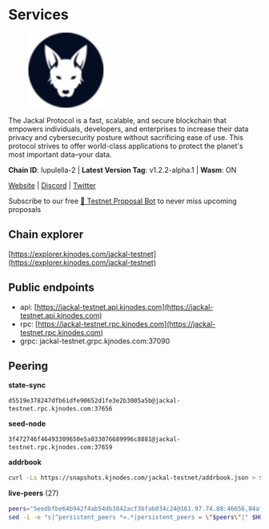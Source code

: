 # Services

<figure><img src="https://raw.githubusercontent.com/kj89/cosmos-images/main/logos/jackal.png" width="150" alt=""><figcaption></figcaption></figure>

The Jackal Protocol is a fast, scalable, and secure blockchain that empowers  individuals, developers, and enterprises to increase their data privacy and  cybersecurity posture without sacrificing ease of use. This protocol strives  to offer world-class applications to protect the planet's most important data–your data.

**Chain ID**: lupulella-2 | **Latest Version Tag**: v1.2.2-alpha.1 | **Wasm**: ON

[Website](https://jackalprotocol.com) | [Discord](https://discord.com/invite/5GKym3p6rj) | [Twitter](https://twitter.com/Jackal_Protocol)



Subscribe to our free [🤖 Testnet Proposal Bot](https://t.me/kjnodes_testnet_proposal_bot) to never miss upcoming proposals


## Chain explorer
[https://explorer.kjnodes.com/jackal-testnet](https://explorer.kjnodes.com/jackal-testnet)

## Public endpoints

* api: [https://jackal-testnet.api.kjnodes.com](https://jackal-testnet.api.kjnodes.com)
* rpc: [https://jackal-testnet.rpc.kjnodes.com](https://jackal-testnet.rpc.kjnodes.com)
* grpc: jackal-testnet.grpc.kjnodes.com:37090

## Peering

**state-sync**

```text
d5519e378247dfb61dfe90652d1fe3e2b3005a5b@jackal-testnet.rpc.kjnodes.com:37656
```

**seed-node**

```text
3f472746f46493309650e5a033076689996c8881@jackal-testnet.rpc.kjnodes.com:37659
```

**addrbook**
```bash
curl -Ls https://snapshots.kjnodes.com/jackal-testnet/addrbook.json > $HOME/.canine/config/addrbook.json
```

**live-peers** (27)
```bash
peers="5eedbfbe64b942f4ab54db3842acf3bfab034c24@161.97.74.88:46656,84af58201840781a0a62449d1dcdb0ad0cf5bdb3@91.223.3.144:26356,1b191fb9ef837dec648136097f94925a15dd85ab@213.170.135.20:26516,ff5171d91cb033670238998dc84bdf69468bb053@51.89.232.234:27686,d5519e378247dfb61dfe90652d1fe3e2b3005a5b@65.109.68.190:37656,d3677c7a3f9ef42d5ba213ae84c4c5749f4ee787@44.204.38.21:26656,80420ad774e622bda8e1dfa9b80da11eee7eed1f@144.126.140.252:29656,4ea723e652f11433734ae2aa6f364ef0510d6636@16.163.74.176:26626,5c2a752c9b1952dbed075c56c600c3a79b58c395@195.3.220.57:26906,2cdaa56d0778b20be8430069eefeab2138190355@78.46.106.75:37656,9a2c091798681f89b11f8eea370bf9c6284437c5@167.86.115.183:26656,09d9127972ded9e22f9f11833ed7fcfa149cf1fa@65.109.92.240:19126,11b91d243d43e761c96cfbf49f2f2bd06cce2df8@65.109.23.114:17556,0e3058446ee9b1ad449b5d3a60d5c4f92dd3785c@65.109.30.12:56656,0394449cab5a29f24dd4f37683d3b7622f27c0fc@65.108.206.118:61156,712dd67b7abe08577d394e90a4930492c8f7d2ee@65.108.124.219:41656,2ededbdbd98580e22ae8c3676e37b6e1fc1d987b@142.132.248.253:23656,6c6c7f370febd64447770da8aec0b9d359d61565@65.109.70.23:17556,3c6d856a429224201d78c7f28026874d10a27f57@5.75.227.78:26656,a0f726a3dffb45d9cbde0913701bd757fcd7e434@157.90.2.254:36656,f3e70d3de1974208af04dac6fabd657ab4abf0ff@65.108.75.107:24656,344d9c933f936f79f3d62eff5cd0b82775a79dac@162.19.239.230:26656,fd5b3021fe67406e63c1a3e3e89cb243bc0791c9@65.109.32.174:32656,b549c1092e37db22576e31f19cbec4b1b3b36503@116.202.227.117:37656,e4e93ce4b050c9d821e15b69477f5da706121343@65.109.93.152:31656,94b63fddfc78230f51aeb7ac34b9fb86bd042a77@46.4.53.94:30567,8a11570dbaa0f4d98ca2ef0ad117e9c1154d81b9@65.108.230.113:19126"
sed -i -e "s|^persistent_peers *=.*|persistent_peers = \"$peers\"|" $HOME/.canine/config/config.toml
```
